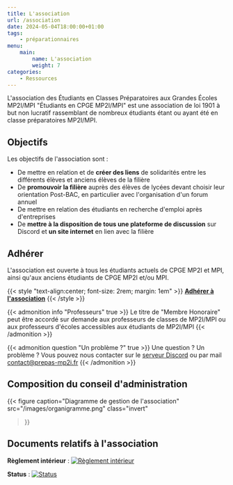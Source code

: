```yaml
---
title: L'association
url: /association
date: 2024-05-04T18:00:00+01:00
tags:
    - préparationnaires
menu:
    main:
        name: L'association
        weight: 7
categories:
    - Ressources
---
```


L'association des Étudiants en Classes Préparatoires aux Grandes Écoles MP2I/MPI "Étudiants en CPGE MP2I/MPI" est une association de loi 1901 à but non lucratif rassemblant de nombreux étudiants étant ou ayant été en classe préparatoires MP2I/MPI.

## Objectifs

Les objectifs de l'association sont :

- De mettre en relation et de **créer des liens** de solidarités entre les différents élèves et anciens élèves de la filière
- De **promouvoir la filière** auprès des élèves de lycées devant choisir leur orientation Post-BAC, en particulier avec l'organisation d'un forum annuel
- De mettre en relation des étudiants en recherche d'emploi après d'entreprises
- De **mettre à la disposition de tous une plateforme de discussion** sur Discord et **un site internet** en lien avec la filière

## Adhérer

L'association est ouverte à tous les étudiants actuels de CPGE MP2I et MPI, ainsi qu'aux anciens étudiants de CPGE MP2I et/ou MPI.

{{< style "text-align:center; font-size: 2rem; margin: 1em" >}}
**[Adhérer à l'association](https://www.helloasso.com/associations/association-des-etudiants-en-classes-preparatoires-aux-grandes-ecoles-mp2i-mpi/adhesions/adhesion-annuelle/widget)** 
{{< /style >}}


{{< admonition info "Professeurs" true >}}
Le titre de "Membre Honoraire" peut être accordé sur demande aux professeurs de classes de MP2I/MPI ou aux professeurs d'écoles accessibles aux étudiants de MP2I/MPI
{{< /admonition >}}

{{< admonition question "Un problème ?" true >}}
Une question ? Un problème ? Vous pouvez nous contacter sur le [serveur Discord](https://discord.com/invite/kVMcJQujZW) ou par mail [contact@prepas-mp2i.fr](mailto:contact@prepas-mp2i.fr)
{{< /admonition >}}

## Composition du conseil d'administration

{{< figure
    caption="Diagramme de gestion de l'association"
    src="/images/organigramme.png"
    class="invert"
>}}

## Documents relatifs à l'association

**Règlement intérieur** : [![Règlement intérieur](/icons/download.ico)](/documents/association/Reglement_interieur.pdf)

**Status** : [![Status](/icons/download.ico)](/documents/association/Status.pdf)
